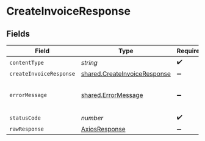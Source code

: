 # CreateInvoiceResponse


## Fields

| Field                                                                        | Type                                                                         | Required                                                                     | Description                                                                  |
| ---------------------------------------------------------------------------- | ---------------------------------------------------------------------------- | ---------------------------------------------------------------------------- | ---------------------------------------------------------------------------- |
| `contentType`                                                                | *string*                                                                     | :heavy_check_mark:                                                           | N/A                                                                          |
| `createInvoiceResponse`                                                      | [shared.CreateInvoiceResponse](../../models/shared/createinvoiceresponse.md) | :heavy_minus_sign:                                                           | Success                                                                      |
| `errorMessage`                                                               | [shared.ErrorMessage](../../models/shared/errormessage.md)                   | :heavy_minus_sign:                                                           | The request made is not valid.                                               |
| `statusCode`                                                                 | *number*                                                                     | :heavy_check_mark:                                                           | N/A                                                                          |
| `rawResponse`                                                                | [AxiosResponse](https://axios-http.com/docs/res_schema)                      | :heavy_minus_sign:                                                           | N/A                                                                          |